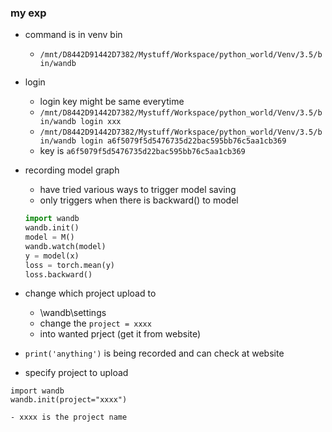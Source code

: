 ### my exp
- command is in venv bin
    - `/mnt/D8442D91442D7382/Mystuff/Workspace/python_world/Venv/3.5/bin/wandb`
- login
    - login key might be same everytime
    - `/mnt/D8442D91442D7382/Mystuff/Workspace/python_world/Venv/3.5/bin/wandb login xxx`
    - `/mnt/D8442D91442D7382/Mystuff/Workspace/python_world/Venv/3.5/bin/wandb login a6f5079f5d5476735d22bac595bb76c5aa1cb369`
    - key is `a6f5079f5d5476735d22bac595bb76c5aa1cb369`
- recording model graph
    - have tried various ways to trigger model saving
    - only triggers when there is backward() to model
    ```python
    import wandb
    wandb.init()
    model = M()
    wandb.watch(model)    
    y = model(x)
    loss = torch.mean(y)
    loss.backward()
    ```
- change which project upload to
    - \wandb\settings
    - change the `project = xxxx`
    - into wanted prject (get it from website)

- `print('anything')` is being recorded and can check at website

- specify project to upload
```
import wandb
wandb.init(project="xxxx")
```
    - xxxx is the project name